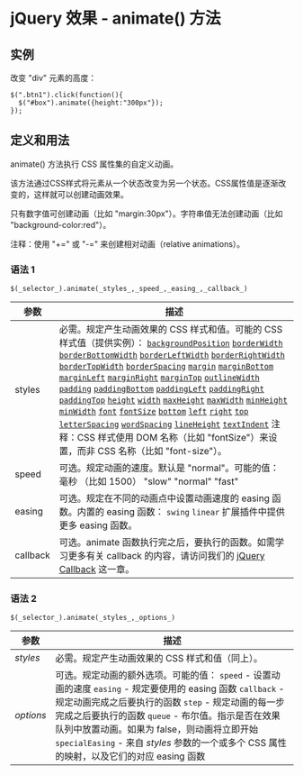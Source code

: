 # jQuery 效果 - animate() 方法



## 实例

改变 "div" 元素的高度：

```
$(".btn1").click(function(){
  $("#box").animate({height:"300px"});
});

```

## 定义和用法

animate() 方法执行 CSS 属性集的自定义动画。

该方法通过CSS样式将元素从一个状态改变为另一个状态。CSS属性值是逐渐改变的，这样就可以创建动画效果。

只有数字值可创建动画（比如 "margin:30px"）。字符串值无法创建动画（比如 "background-color:red"）。

注释：使用 "+=" 或 "-=" 来创建相对动画（relative animations）。

### 语法 1

```
$(_selector_).animate(_styles_,_speed_,_easing_,_callback_)
```

| 参数 | 描述 |
| --- | --- |
| styles | 必需。规定产生动画效果的 CSS 样式和值。可能的 CSS 样式值（提供实例）：   [`backgroundPosition`](/tiy/t.asp?f=jquery_eff_ani_backgroundposition)   [`borderWidth`](/tiy/t.asp?f=jquery_eff_ani_borderwidth)   [`borderBottomWidth`](/tiy/t.asp?f=jquery_eff_ani_borderbottomwidth)   [`borderLeftWidth`](/tiy/t.asp?f=jquery_eff_ani_borderleftwidth)   [`borderRightWidth`](/tiy/t.asp?f=jquery_eff_ani_borderrightwidth)   [`borderTopWidth`](/tiy/t.asp?f=jquery_eff_ani_bordertopwidth)   [`borderSpacing`](/tiy/t.asp?f=jquery_eff_ani_borderspacing)   [`margin`](/tiy/t.asp?f=jquery_eff_ani_margin)   [`marginBottom`](/tiy/t.asp?f=jquery_eff_ani_marginbottom)   [`marginLeft`](/tiy/t.asp?f=jquery_eff_ani_marginleft)   [`marginRight`](/tiy/t.asp?f=jquery_eff_ani_marginright)   [`marginTop`](/tiy/t.asp?f=jquery_eff_ani_margintop)   [`outlineWidth`](/tiy/t.asp?f=jquery_eff_ani_outlinewidth)   [`padding`](/tiy/t.asp?f=jquery_eff_ani_padding)   [`paddingBottom`](/tiy/t.asp?f=jquery_eff_ani_paddingbottom)   [`paddingLeft`](/tiy/t.asp?f=jquery_eff_ani_paddingleft)   [`paddingRight`](/tiy/t.asp?f=jquery_eff_ani_paddingright)   [`paddingTop`](/tiy/t.asp?f=jquery_eff_ani_paddingtop)   [`height`](/tiy/t.asp?f=jquery_eff_ani_height)   [`width`](/tiy/t.asp?f=jquery_eff_ani_width)   [`maxHeight`](/tiy/t.asp?f=jquery_eff_ani_maxheight)   [`maxWidth`](/tiy/t.asp?f=jquery_eff_ani_maxwidth)   [`minHeight`](/tiy/t.asp?f=jquery_eff_ani_minheight)   [`minWidth`](/tiy/t.asp?f=jquery_eff_ani_minwidth)   [`font`](/tiy/t.asp?f=jquery_eff_ani_font)   [`fontSize`](/tiy/t.asp?f=jquery_eff_ani_fontsize)   [`bottom`](/tiy/t.asp?f=jquery_eff_ani_bottom)   [`left`](/tiy/t.asp?f=jquery_eff_ani_left)   [`right`](/tiy/t.asp?f=jquery_eff_ani_right)   [`top`](/tiy/t.asp?f=jquery_eff_ani_top)   [`letterSpacing`](/tiy/t.asp?f=jquery_eff_ani_letterspacing)   [`wordSpacing`](/tiy/t.asp?f=jquery_eff_ani_wordspacing)   [`lineHeight`](/tiy/t.asp?f=jquery_eff_ani_lineheight)   [`textIndent`](/tiy/t.asp?f=jquery_eff_ani_textindent) 注释：CSS 样式使用 DOM 名称（比如 "fontSize"）来设置，而非 CSS 名称（比如 "font-size"）。 |
| speed | 可选。规定动画的速度。默认是 "normal"。可能的值：   毫秒 （比如 1500）   "slow"   "normal"   "fast" |
| easing |可选。规定在不同的动画点中设置动画速度的 easing 函数。内置的 easing 函数：   `swing`   `linear` 扩展插件中提供更多 easing 函数。 |
| callback |可选。animate 函数执行完之后，要执行的函数。如需学习更多有关 callback 的内容，请访问我们的 [jQuery Callback](/jquery/jquery_callback.asp "jQuery Callback 函数") 这一章。 |

### 语法 2

```
$(_selector_).animate(_styles_,_options_)
```

| 参数 | 描述 |
| --- | --- |
| _styles_ | 必需。规定产生动画效果的 CSS 样式和值（同上）。 |
| _options_ | 可选。规定动画的额外选项。可能的值：   `speed` - 设置动画的速度   `easing` - 规定要使用的 easing 函数   `callback` - 规定动画完成之后要执行的函数   `step` - 规定动画的每一步完成之后要执行的函数   `queue` - 布尔值。指示是否在效果队列中放置动画。如果为 false，则动画将立即开始   `specialEasing` - 来自 _styles_ 参数的一个或多个 CSS 属性的映射，以及它们的对应 easing 函数 |

